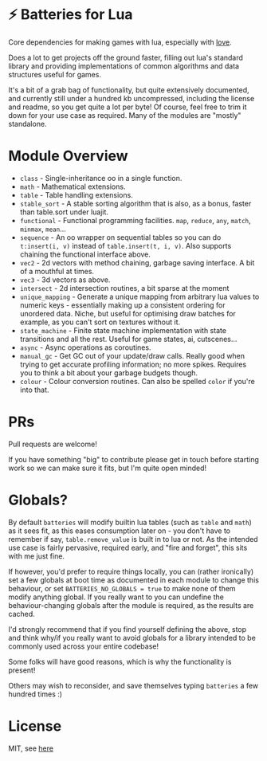# ⚡ Batteries for Lua

Core dependencies for making games with lua, especially with [love](https://love2d.org).

Does a lot to get projects off the ground faster, filling out lua's standard library and providing implementations of common algorithms and data structures useful for games.

It's a bit of a grab bag of functionality, but quite extensively documented, and currently still under a hundred kb uncompressed, including the license and readme, so you get quite a lot per byte! Of course, feel free to trim it down for your use case as required. Many of the modules are "mostly" standalone.

# Module Overview

- `class` - Single-inheritance oo in a single function.
- `math` - Mathematical extensions.
- `table` - Table handling extensions.
- `stable_sort` - A stable sorting algorithm that is also, as a bonus, faster than table.sort under luajit.
- `functional` - Functional programming facilities. `map`, `reduce`, `any`, `match`, `minmax`, `mean`...
- `sequence` - An oo wrapper on sequential tables so you can do `t:insert(i, v)` instead of `table.insert(t, i, v)`. Also supports chaining the functional interface above.
- `vec2` - 2d vectors with method chaining, garbage saving interface. A bit of a mouthful at times.
- `vec3` - 3d vectors as above.
- `intersect` - 2d intersection routines, a bit sparse at the moment
- `unique_mapping` - Generate a unique mapping from arbitrary lua values to numeric keys - essentially making up a consistent ordering for unordered data. Niche, but useful for optimising draw batches for example, as you can't sort on textures without it.
- `state_machine` - Finite state machine implementation with state transitions and all the rest. Useful for game states, ai, cutscenes...
- `async` - Async operations as coroutines. 
- `manual_gc` - Get GC out of your update/draw calls. Really good when trying to get accurate profiling information; no more spikes. Requires you to think a bit about your garbage budgets though.
- `colour` - Colour conversion routines. Can also be spelled `color` if you're into that.

# PRs

Pull requests are welcome!

If you have something "big" to contribute please get in touch before starting work so we can make sure it fits, but I'm quite open minded!

# Globals?

By default `batteries` will modify builtin lua tables (such as `table` and `math`) as it sees fit, as this eases consumption later on - you don't have to remember if say, `table.remove_value` is built in to lua or not. As the intended use case is fairly pervasive, required early, and "fire and forget", this sits with me just fine.

If however, you'd prefer to require things locally, you can (rather ironically) set a few globals at boot time as documented in each module to change this behaviour, or set `BATTERIES_NO_GLOBALS = true` to make none of them modify anything global. If you really want to you can undefine the behaviour-changing globals after the module is required, as the results are cached.

I'd strongly recommend that if you find yourself defining the above, stop and think why/if you really want to avoid globals for a library intended to be commonly used across your entire codebase!

Some folks will have good reasons, which is why the functionality is present!

Others may wish to reconsider, and save themselves typing `batteries` a few hundred times :)

# License

MIT, see [here](license.txt)
